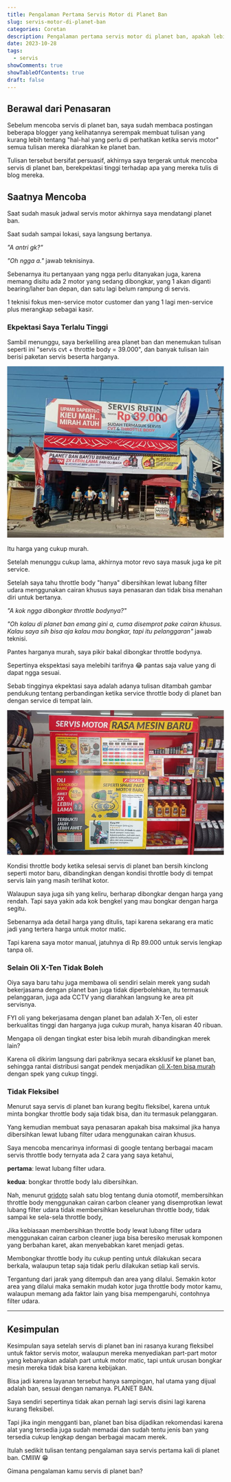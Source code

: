 ```yaml
---
title: Pengalaman Pertama Servis Motor di Planet Ban
slug: servis-motor-di-planet-ban
categories: Coretan
description: Pengalaman pertama servis motor di planet ban, apakah lebih baik dibandingkan servis di bengkel resmi?
date: 2023-10-28
tags:
  - servis
showComments: true
showTableOfContents: true
draft: false
---
```


## Berawal dari Penasaran

Sebelum mencoba servis di planet ban, saya sudah membaca postingan beberapa blogger yang kelihatannya serempak membuat tulisan yang kurang lebih tentang "hal-hal yang perlu di perhatikan ketika servis motor" semua tulisan mereka diarahkan ke planet ban.

Tulisan tersebut bersifat persuasif, akhirnya saya tergerak untuk mencoba servis di planet ban, berekpektasi tinggi terhadap apa yang mereka tulis di blog mereka.

## Saatnya Mencoba

Saat sudah masuk jadwal servis motor akhirnya saya mendatangi planet ban.

Saat sudah sampai lokasi, saya langsung bertanya.

_"A antri gk?"_

_"Oh ngga a."_ jawab teknisinya.

Sebenarnya itu pertanyaan yang ngga perlu ditanyakan juga, karena memang disitu ada 2 motor yang sedang dibongkar, yang 1 akan diganti bearing/laher ban depan, dan satu lagi belum rampung di servis.

1 teknisi fokus men-service motor customer dan yang 1 lagi men-service plus merangkap sebagai kasir.

### Ekpektasi Saya Terlalu Tinggi

Sambil menunggu, saya berkeliling area planet ban dan menemukan tulisan seperti ini "servis cvt + throttle body = 39.000", dan banyak tulisan lain berisi paketan servis beserta harganya.

![Servis murah hanya 39 ribu](./planetban2.jpg '*(source: redaksi kbeonline.id)*')

Itu harga yang cukup murah.

Setelah menunggu cukup lama, akhirnya motor revo saya masuk juga ke pit service.

Setelah saya tahu throttle body "hanya" dibersihkan lewat lubang filter udara menggunakan cairan khusus saya penasaran dan tidak bisa menahan diri untuk bertanya.

_"A kok ngga dibongkar throttle bodynya?"_

_"Oh kalau di planet ban emang gini a, cuma disemprot pake cairan khusus. Kalau saya sih bisa aja kalau mau bongkar, tapi itu pelanggaran"_ jawab teknisi.

Pantes harganya murah, saya pikir bakal dibongkar throttle bodynya.

Sepertinya ekspektasi saya melebihi tarifnya 😂 pantas saja value yang di dapat ngga sesuai.

Sebab tingginya ekpektasi saya adalah adanya tulisan ditambah gambar pendukung tentang perbandingan ketika service throttle body di planet ban dengan service di tempat lain.

![Service motor rasa mesin baru](./planetban.jpeg '*(source: kompas.com/fathan)*')

Kondisi throttle body ketika selesai servis di planet ban bersih kinclong seperti motor baru, dibandingkan dengan kondisi throttle body di tempat servis lain yang masih terlihat kotor.

Walaupun saya juga sih yang keliru, berharap dibongkar dengan harga yang rendah. Tapi saya yakin ada kok bengkel yang mau bongkar dengan harga segitu.

Sebenarnya ada detail harga yang ditulis, tapi karena sekarang era matic jadi yang tertera harga untuk motor matic.

Tapi karena saya motor manual, jatuhnya di Rp 89.000 untuk servis lengkap tanpa oli.

### Selain Oli X-Ten Tidak Boleh

Oiya saya baru tahu juga membawa oli sendiri selain merek yang sudah bekerjasama dengan planet ban juga tidak diperbolehkan, itu termasuk pelanggaran, juga ada CCTV yang diarahkan langsung ke area pit servisnya.

FYI oli yang bekerjasama dengan planet ban adalah X-Ten, oli ester berkualitas tinggi dan harganya juga cukup murah, hanya kisaran 40 ribuan.

Mengapa oli dengan tingkat ester bisa lebih murah dibandingkan merek lain?

Karena oli dikirim langsung dari pabriknya secara eksklusif ke planet ban, sehingga rantai distribusi sangat pendek menjadikan [oli X-ten bisa murah](https://www.motorplus-online.com/read/251209054/oli-x-ten-punya-spek-tinggi-tapi-harganya-murah) dengan spek yang cukup tinggi.

### Tidak Fleksibel

Menurut saya servis di planet ban kurang begitu fleksibel, karena untuk minta bongkar throttle body saja tidak bisa, dan itu termasuk pelanggaran.

Yang kemudian membuat saya penasaran apakah bisa maksimal jika hanya dibersihkan lewat lubang filter udara menggunakan cairan khusus.

Saya mencoba mencarinya informasi di google tentang berbagai macam servis throttle body ternyata ada 2 cara yang saya ketahui,

**pertama**: lewat lubang filter udara.

**kedua**: bongkar throttle body lalu dibersihkan.

Nah, menurut [gridoto](https://www.gridoto.com/read/223647988/bersihkan-throttle-body-cuma-semprot-cairan-dari-box-filter-udara-bersih-atau-tidak) salah satu blog tentang dunia otomotif, membersihkan throttle body menggunakan cairan carbon cleaner yang disemprotkan lewat lubang filter udara tidak membersihkan keseluruhan throttle body, tidak sampai ke sela-sela throttle body,

Jika kebiasaan membersihkan throttle body lewat lubang filter udara menggunakan cairan carbon cleaner juga bisa beresiko merusak komponen yang berbahan karet, akan menyebabkan karet menjadi getas.

Membongkar throttle body itu cukup penting untuk dilakukan secara berkala, walaupun tetap saja tidak perlu dilakukan setiap kali servis.

Tergantung dari jarak yang ditempuh dan area yang dilalui. Semakin kotor area yang dilalui maka semakin mudah kotor juga throttle body motor kamu, walaupun memang ada faktor lain yang bisa mempengaruhi, contohnya filter udara.

---

## Kesimpulan

Kesimpulan saya setelah servis di planet ban ini rasanya kurang fleksibel untuk faktor servis motor, walaupun mereka menyediakan part-part motor yang kebanyakan adalah part untuk motor matic, tapi untuk urusan bongkar mesin mereka tidak bisa karena kebijakan.

Bisa jadi karena layanan tersebut hanya sampingan, hal utama yang dijual adalah ban, sesuai dengan namanya. PLANET BAN.

Saya sendiri sepertinya tidak akan pernah lagi servis disini lagi karena kurang fleksibel.

Tapi jika ingin mengganti ban, planet ban bisa dijadikan rekomendasi karena alat yang tersedia juga sudah memadai dan sudah tentu jenis ban yang tersedia cukup lengkap dengan berbagai macam merek.

Itulah sedikit tulisan tentang pengalaman saya servis pertama kali di planet ban. CMIIW 😁

Gimana pengalaman kamu servis di planet ban?
